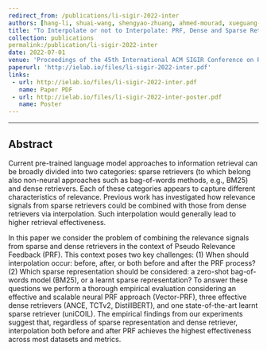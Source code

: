 ```yaml
---
redirect_from: /publications/li-sigir-2022-inter
authors: [hang-li, shuai-wang, shengyao-zhuang, ahmed-mourad, xueguang-ma, jimmy-lin, guido-zuccon]
title: "To Interpolate or not to Interpolate: PRF, Dense and Sparse Retrievers"
collection: publications
permalink:/publication/li-sigir-2022-inter
date: 2022-07-01
venue: 'Proceedings of the 45th International ACM SIGIR Conference on Research and Development in Information Retrieval (SIGIR' 22)'
paperurl: 'http://ielab.io/files/li-sigir-2022-inter.pdf'
links:
 - url: http://ielab.io/files/li-sigir-2022-inter.pdf
   name: Paper PDF
 - url: http://ielab.io/files/li-sigir-2022-inter-poster.pdf
   name: Poster
---
```

---
## Abstract

Current pre-trained language model approaches to information retrieval can be broadly divided into two categories: sparse retrievers (to which belong also non-neural approaches such as bag-of-words methods, e.g., BM25) and dense retrievers. Each of these categories appears to capture different characteristics of relevance. Previous work has investigated how relevance signals from sparse retrievers could be combined with those from dense retrievers via interpolation. Such interpolation would generally lead to higher retrieval effectiveness.

In this paper we consider the problem of combining the relevance signals from sparse and dense retrievers in the context of Pseudo Relevance Feedback (PRF). This context poses two key challenges: (1) When should interpolation occur: before, after, or both before and after the PRF process? (2) Which sparse representation should be considered: a zero-shot bag-of-words model (BM25), or a learnt sparse representation? To answer these questions we perform a thorough empirical evaluation considering an effective and scalable neural PRF approach (Vector-PRF), three effective dense retrievers (ANCE, TCTv2, DistillBERT), and one state-of-the-art learnt sparse retriever (uniCOIL). The empirical findings from our experiments suggest that, regardless of sparse representation and dense retriever, interpolation both before and after PRF achieves the highest effectiveness across most datasets and metrics.